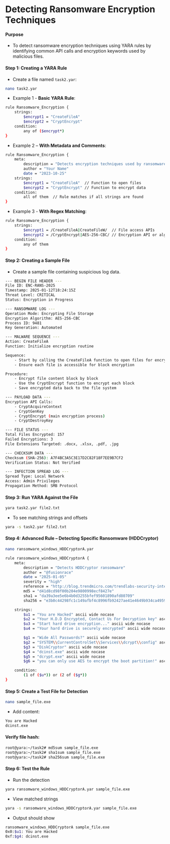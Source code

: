 # Detecting Ransomware Encryption Techniques

#### Purpose

- To detect ransomware encryption techniques using YARA rules by identifying common API calls and encryption keywords used by malicious files.

#### Step 1: Creating a YARA Rule

- Create a file named `task2.yar`:

```sh
nano task2.yar
```

- Example 1 - **Basic YARA Rule**:

```sh
rule Ransomware_Encryption {
    strings:
        $encrypt1 = "CreateFileA"
        $encrypt2 = "CryptEncrypt"
    condition:
        any of ($encrypt*)
}
```

- Example 2 – **With Metadata and Comments**:

```sh
rule Ransomware_Encryption {
    meta:
        description = "Detects encryption techniques used by ransomware."
        author = "Your Name"
        date = "2023-10-25"
    strings:
        $encrypt1 = "CreateFileA"  // Function to open files
        $encrypt2 = "CryptEncrypt" // Function to encrypt data
    condition:
        all of them  // Rule matches if all strings are found
}
```

- Example 3 - **With Regex Matching**:

```sh
rule Ransomware_Encryption {
    strings:
        $encrypt1 = /CreateFileA|CreateFileW/  // File access APIs
        $encrypt2 = /CryptEncrypt|AES-256-CBC/ // Encryption API or algorithm
    condition:
        any of them
}
```

#### Step 2: Creating a Sample File

- Create a sample file containing suspicious log data.

```sh
--- BEGIN FILE HEADER ---
File ID: ENC-RANS-2025
Timestamp: 2025-01-12T18:24:15Z
Threat Level: CRITICAL
Status: Encryption in Progress

--- RANSOMWARE LOG ---
Operation Mode: Encrypting File Storage
Encryption Algorithm: AES-256-CBC
Process ID: 9481
Key Generation: Automated

--- MALWARE SEQUENCE ---
Action: CreateFileA
Function: Initialize encryption routine

Sequence:
    - Start by calling the CreateFileA function to open files for encryption
    - Ensure each file is accessible for block encryption

Procedure:
    - Encrypt file content block by block
    - Use the CryptEncrypt function to encrypt each block
    - Save encrypted data back to the file system

--- PAYLOAD DATA ---
Encryption API Calls:
    - CryptAcquireContext
    - CryptGenKey
    - CryptEncrypt (main encryption process)
    - CryptDestroyKey

--- FILE STATUS ---
Total Files Encrypted: 157
Failed Encryptions: 3
File Extensions Targeted: .docx, .xlsx, .pdf, .jpg

--- CHECKSUM DATA ---
Checksum (SHA-256): A7F4BC3A5C3E17D2C82F18F7EE9B7CF2
Verification Status: Not Verified

--- INFECTION SPREAD LOG ---
Spread Type: Local Network
Access: Admin Privileges
Propagation Method: SMB Protocol
```

#### Step 3: Run YARA Against the File

```sh
yara task2.yar file2.txt
```

- To see matching strings and offsets

```sh
yara -s task2.yar file2.txt
```

#### Step 4: Advanced Rule – Detecting Specific Ransomware (HDDCryptor)

```sh
nano ransomware_windows_HDDCryptorA.yar
```

```sh
rule ransomware_windows_HDDCryptorA {
    meta:
        description = "Detects HDDCryptor ransomware"
        author = "@fusionrace"
        date = "2025-01-05"
        severity = "high"
        reference = "http://blog.trendmicro.com/trendlabs-security-intelligence"
        md5 = "d41d8cd98f00b204e9800998ecf8427e"
        sha1 = "da39a3ee5e6b4b0d3255bfef95601890afd80709"
        sha256 = "e3b0c44298fc1c149afbf4c8996fb92427ae41e4649b934ca495991b7852b855"

    strings:
        $u1 = "You are Hacked" ascii wide nocase
        $u2 = "Your H.D.D Encrypted, Contact Us For Decryption key" ascii wide nocase
        $u3 = "Start hard drive encryption..." ascii wide nocase
        $u4 = "Your hard drive is securely encrypted" ascii wide nocase

        $g1 = "Wide All Passwords?" ascii wide nocase
        $g2 = "SYSTEM\\CurrentControlSet\\Services\\dcrypt\\config" ascii wide nocase
        $g3 = "DiskCryptor" ascii wide nocase
        $g4 = "dcinst.exe" ascii wide nocase
        $g5 = "dcrypt.exe" ascii wide nocase
        $g6 = "you can only use AES to encrypt the boot partition!" ascii wide nocase

    condition:
        (1 of ($u*)) or (2 of ($g*))
}
```

#### Step 5: Create a Test File for Detection

```sh
nano sample_file.exe
```

- Add content:

```sh
You are Hacked
dcinst.exe
```

#### Verify file hash:

```sh
root@yara:~/task2# md5sum sample_file.exe
root@yara:~/task2# sha1sum sample_file.exe
root@yara:~/task2# sha256sum sample_file.exe
```

#### Step 6: Test the Rule

- Run the detection

```sh
yara ransomware_windows_HDDCryptorA.yar sample_file.exe
```

- View matched strings

```sh
yara -s ransomware_windows_HDDCryptorA.yar sample_file.exe
```

- Output should show

```sh
ransomware_windows_HDDCryptorA sample_file.exe
0x0:$u1: You are Hacked
0xf:$g4: dcinst.exe
```
